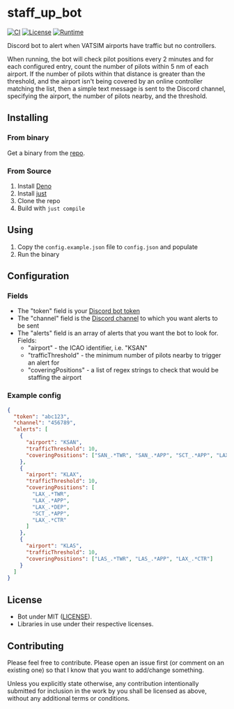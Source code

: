 # staff_up_bot

[![CI](https://github.com/Celeo/staff_up_bot/workflows/CI/badge.svg?branch=master)](https://github.com/Celeo/staff_up_bot/actions?query=workflow%3ACI)
[![License](https://img.shields.io/badge/License-MIT-green)](LICENSE)
[![Runtime](https://img.shields.io/badge/runtime-Deno-orange)](https://deno.land/)

Discord bot to alert when VATSIM airports have traffic but no controllers.

When running, the bot will check pilot positions every 2 minutes and for each configured entry,
count the number of pilots within 5 nm of each airport. If the number of pilots within that
distance is greater than the threshold, and the airport isn't being covered by an online
controller matching the list, then a simple text message is sent to the Discord channel,
specifying the airport, the number of pilots nearby, and the threshold.

## Installing

### From binary

Get a binary from the [repo](https://github.com/Celeo/staff_up_bot/releases).

### From Source

1. Install [Deno](https://deno.land)
1. Install [just](https://github.com/casey/just)
1. Clone the repo
1. Build with `just compile`

## Using

1. Copy the `config.example.json` file to `config.json` and populate
1. Run the binary

## Configuration

### Fields

- The "token" field is your [Discord bot token](https://discord.com/developers/applications)
- The "channel" field is the [Discord channel](https://turbofuture.com/internet/Discord-Channel-IDp) to which you want alerts to be sent
- The "alerts" field is an array of alerts that you want the bot to look for. Fields:
  - "airport" - the ICAO identifier, i.e. "KSAN"
  - "trafficThreshold" - the minimum number of pilots nearby to trigger an alert for
  - "coveringPositions" - a list of regex strings to check that would be staffing the airport

### Example config

```json
{
  "token": "abc123",
  "channel": "456789",
  "alerts": [
    {
      "airport": "KSAN",
      "trafficThreshold": 10,
      "coveringPositions": ["SAN_.*TWR", "SAN_.*APP", "SCT_.*APP", "LAX_.*CTR"]
    },
    {
      "airport": "KLAX",
      "trafficThreshold": 10,
      "coveringPositions": [
        "LAX_.*TWR",
        "LAX_.*APP",
        "LAX_.*DEP",
        "SCT_.*APP",
        "LAX_.*CTR"
      ]
    },
    {
      "airport": "KLAS",
      "trafficThreshold": 10,
      "coveringPositions": ["LAS_.*TWR", "LAS_.*APP", "LAX_.*CTR"]
    }
  ]
}

```

## License

- Bot under MIT ([LICENSE](LICENSE)).
- Libraries in use under their respective licenses.

## Contributing

Please feel free to contribute. Please open an issue first (or comment on an existing one) so that I know that you want to add/change something.

Unless you explicitly state otherwise, any contribution intentionally submitted for inclusion in the work by you shall be licensed as above, without any additional terms or conditions.
